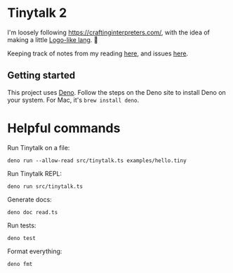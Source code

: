# Tinytalk 2

I'm loosely following https://craftinginterpreters.com/, with the idea of making
a little
[Logo-like lang](https://el.media.mit.edu/logo-foundation/what_is_logo/logo_programming.html).
🐢

Keeping track of notes from my reading [here](./notes.md), and issues
[here](https://github.com/saoirse-zee/tinytalk-2/issues).

## Getting started

This project uses [Deno](https://deno.land/). Follow the steps on the Deno site to install Deno on your system. For Mac, it's `brew install deno`.

# Helpful commands

Run Tinytalk on a file:

```
deno run --allow-read src/tinytalk.ts examples/hello.tiny
```

Run Tinytalk REPL:

```
deno run src/tinytalk.ts
```

Generate docs:

```
deno doc read.ts
```

Run tests:

```
deno test
```

Format everything:

```
deno fmt
```
